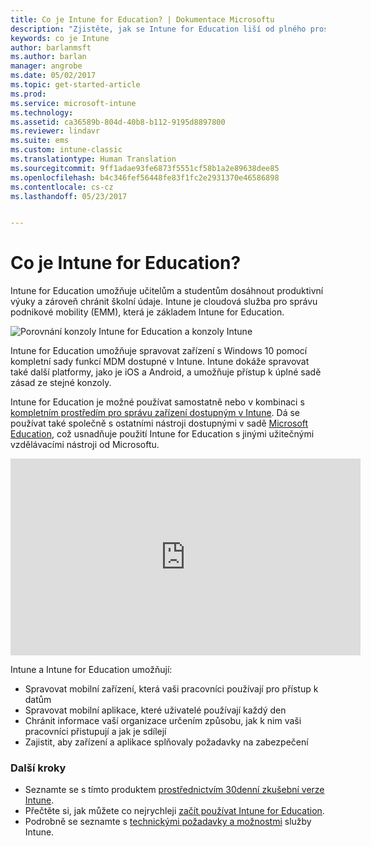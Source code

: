 ```yaml
---
title: Co je Intune for Education? | Dokumentace Microsoftu
description: "Zjistěte, jak se Intune for Education liší od plného prostředí správy Intune."
keywords: co je Intune
author: barlanmsft
ms.author: barlan
manager: angrobe
ms.date: 05/02/2017
ms.topic: get-started-article
ms.prod: 
ms.service: microsoft-intune
ms.technology: 
ms.assetid: ca36589b-804d-40b8-b112-9195d8897800
ms.reviewer: lindavr
ms.suite: ems
ms.custom: intune-classic
ms.translationtype: Human Translation
ms.sourcegitcommit: 9ff1adae93fe6873f5551cf58b1a2e89638dee85
ms.openlocfilehash: b4c346fef56448fe83f1fc2e2931370e46586898
ms.contentlocale: cs-cz
ms.lasthandoff: 05/23/2017


---
```


# <a name="what-is-intune-for-education"></a>Co je Intune for Education?

Intune for Education umožňuje učitelům a studentům dosáhnout produktivní výuky a zároveň chránit školní údaje. Intune je cloudová služba pro správu podnikové mobility (EMM), která je základem Intune for Education.

![Porovnání konzoly Intune for Education a konzoly Intune](../media/intune-azure-vs-intuneEDU.png)

Intune for Education umožňuje spravovat zařízení s Windows 10 pomocí kompletní sady funkcí MDM dostupné v Intune. Intune dokáže spravovat také další platformy, jako je iOS a Android, a umožňuje přístup k úplné sadě zásad ze stejné konzoly.

Intune for Education je možné používat samostatně nebo v kombinaci s [kompletním prostředím pro správu zařízení dostupným v Intune](/understand-explore/introduction-to-microsoft-intune). Dá se používat také společně s ostatními nástroji dostupnými v sadě [Microsoft Education](https://microsoft.com/education), což usnadňuje použití Intune for Education s jinými užitečnými vzdělávacími nástroji od Microsoftu.

<iframe width="560" height="315" src="https://www.youtube.com/embed/ukrnCwcLvV8" frameborder="0" allowfullscreen></iframe>

Intune a Intune for Education umožňují:
* Spravovat mobilní zařízení, která vaši pracovníci používají pro přístup k datům
* Spravovat mobilní aplikace, které uživatelé používají každý den
* Chránit informace vaší organizace určením způsobu, jak k nim vaši pracovníci přistupují a jak je sdílejí
* Zajistit, aby zařízení a aplikace splňovaly požadavky na zabezpečení

### <a name="next-steps"></a>Další kroky
* Seznamte se s tímto produktem [prostřednictvím 30denní zkušební verze Intune](sign-up-for-30-day-trial-microsoft-intune.md).
* Přečtěte si, jak můžete co nejrychleji [začít používat Intune for Education](https://docs.microsoft.com/intune-education/what-is-express-configuration).
* Podrobně se seznamte s [technickými požadavky a možnostmi](/intune-classic/get-started/what-to-know-before-you-start-microsoft-intune) služby Intune.

